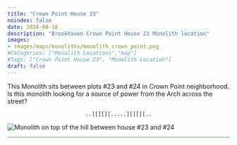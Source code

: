```yaml
---
title: "Crown Point House 23"
noindex: false
date: 2024-08-18
description: "Brookhaven Crown Point House 23 Monolith location"
images:
- images/maps/monoliths/monolith_crown_point.png
#Categories: ["Monolith Locations","map"]
#Tags: ["Crown Point House 23", "Monolith Location"]
draft: false
--- 
```


This Monolith sits between plots #23 and #24 in Crown Point neighborhood. Is this monolith looking for a source of power from the Arch across the street?

<center><span class="copy-to-clipboard" style="align: center"><code class="copy-to-clipboard-code" data-code="..][][][.....][][][..">..][][][.....][][][..</code></span></center>

![Monolith on top of the hill between house #23 and #24](/images/maps/monoliths/monolith_crown_point.png?width400px)

<hr style="background-color: #28b44c" size=8>

<!-- ## Related Items

### Map

- [Point of Interest](/map/poi/agency-bunker/) -->